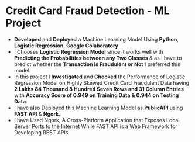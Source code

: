 # Credit Card Fraud Detection - ML Project 

- **Developed** and **Deployed** a Machine Learning Model Using **Python**, **Logistic Regression**, **Google Colaboratory**
- I Chooses **Logistic Regression Model** since it works well with **Predicting the Probabilities between any Two Classes** & as I have
to predict whether the **Transaction is Fraudulent or Not** I preferred this model.
- In this project I **Investigated** and **Checked** the Performance of Logistic Regression Model on Highly Skewed Credit Card 
Fraudulent Data having **2 Lakhs 84 Thousand 8 Hundred Seven Rows and 31 Column Entries** with **Accuracy Score of 0.949 on 
Training Data & 0.944 on Testing Data**.
- I have also Deployed this Machine Learning Model as **PublicAPI** using **FAST API** & **Ngork**. 
- I have Used Ngork, A Cross-Platform Application that Exposes Local Server Ports to the Internet While FAST API is a Web 
Framework for Developing REST APIs.


